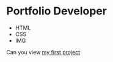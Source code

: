 # Portfolio Developer
- HTML
- CSS
- IMG

Can you view [my first project](https://sofiatl.github.io/redmi/)
